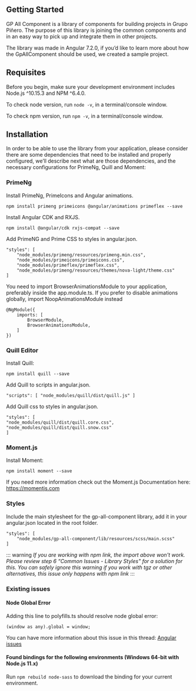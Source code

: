 ## Getting Started
 
GP All Component is a library of components for building projects in Grupo Piñero. The purpose of this library is joining the common components and in an easy way to pick up and integrate them in other projects. 

The library was made in Angular 7.2.0, if you’d like to learn more about how the GpAllComponent should be used, we created a sample project. 

## Requisites
Before you begin, make sure your development environment includes Node.js ^10.15.3 and NPM ^6.4.0. 

To check node version, run `node -v`, in a terminal/console window. 

To check npm version, run `npm -v`, in a terminal/console window. 

## Installation

In order to be able to use the library from your application, please consider there are some dependencies that need to be installed and properly configured, we’ll describe next what are those dependencies, and the necessary configurations for PrimeNg, Quill and Moment: 

### PrimeNg 

Install PrimeNg, PrimeIcons and Angular animations.  

```
npm install primeng primeicons @angular/animations primeflex --save 
```  

Install Angular CDK and RXJS.  

```
npm install @angular/cdk rxjs-compat --save
```  

Add PrimeNG and Prime CSS to styles in angular.json.  

```
"styles": [  
    "node_modules/primeng/resources/primeng.min.css",  
    "node_modules/primeicons/primeicons.css",  
    "node_modules/primeflex/primeflex.css",  
    "node_modules/primeng/resources/themes/nova-light/theme.css"
]
```  

You need to import BrowserAnimationsModule to your application, preferably inside the app.module.ts. If you prefer to disable animations globally, import NoopAnimationsModule instead 

```   
@NgModule({  
    imports: [  
        BrowserModule,  
        BrowserAnimationsModule,   
    ] 
})  
```   

### Quill Editor 
Install Quill: 

```  
npm install quill --save  
```  

Add Quill to scripts in angular.json.   

```  
"scripts": [ "node_modules/quill/dist/quill.js" ]  
```   

Add Quill css to styles in angular.json.   

```  
"styles": [  
"node_modules/quill/dist/quill.core.css",
"node_modules/quill/dist/quill.snow.css" 
]  
```  

### Moment.js 

Install Moment:

```  
npm install moment --save
```   

If you need more information check out the Moment.js Documentation here: https://momentjs.com 

 

### Styles

Include the main stylesheet for the gp-all-component library, add it in your angular.json located in the root folder.  

```
"styles": [
    "node_modules/gp-all-component/lib/resources/scss/main.scss"
]
```

::: warning
*If you are working with npm link, the import above won't work. Please review step 6 “Common Issues - Library Styles" for a solution for this. You can safely ignore this warning if you work with tgz or other alternatives, this issue only happens with npm link*
:::

### Existing issues
#### Node Global Error 
Adding this line to polyfills.ts should resolve node global error: 

`(window as any).global = window;` 

You can have more information about this issue in this thread: [Angular issues](https://github.com/angular/angular-cli/issues/9827)

#### Found bindings for the following environments (Windows 64-bit with Node.js 11.x)

  Run `npm rebuild node-sass` to download the binding for your current environment.